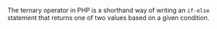 The ternary operator in PHP is a shorthand way of writing an `if-else` statement that returns one of two values based on a given condition.